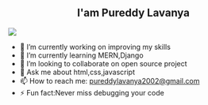 <p align="center">
<h2 align="center">I'am Pureddy Lavanya</h2>

![](https://komarev.com/ghpvc/?username=PureddyLavanya)
- 🔭 I’m currently working on improving my skills
- 🌱 I’m currently learning MERN,Django
- 👯 I’m looking to collaborate on open source project
- 💬 Ask me about html,css,javascript
- 📫 How to reach me: pureddylavanya2002@gmail.com
- ⚡ Fun fact:Never miss debugging your code



</p>

